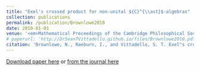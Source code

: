 ```yaml
---
title: "Exel's crossed product for non-unital ${C}^{\\ast}$-algebras"
collection: publications
permalink: /publication/Brownlowe2010
date: 2010-01-01
venue: '<em>Mathematical Proceedings of the Cambridge Philosophical Society</em>'
# paperurl: 'http://DrSeanTVittadello.github.io/files/Brownlowe2010.pdf'
citation: 'Brownlowe, N., Raeburn, I., and Vittadello, S. T. Exel"s crossed product for non-unital ${C}^{\ast}$-algebras. <em>Mathematical Proceedings of the Cambridge Philosophical Society</em>, 2010, <strong>149</strong>, 423-444.'
---
```

[Download paper here](http://DrSeanTVittadello.github.io/files/Brownlowe2010.pdf) or [from the journal here](https://www.cambridge.org/core/journals/mathematical-proceedings-of-the-cambridge-philosophical-society/article/abs/exels-crossed-product-for-nonunital-calgebras/96AEB25B19CF4D9EEE983371EB3637F1)

